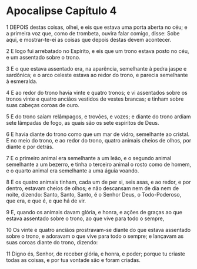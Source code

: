 # Apocalipse Capítulo 4

1	DEPOIS destas coisas, olhei, e eis que estava uma porta aberta no céu; e a primeira voz que, como de trombeta, ouvira falar comigo, disse: Sobe aqui, e mostrar-te-ei as coisas que depois destas devem acontecer.

2	E logo fui arrebatado no Espírito, e eis que um trono estava posto no céu, e um assentado sobre o trono.

3	E o que estava assentado era, na aparência, semelhante à pedra jaspe e sardônica; e o arco celeste estava ao redor do trono, e parecia semelhante à esmeralda.

4	E ao redor do trono havia vinte e quatro tronos; e vi assentados sobre os tronos vinte e quatro anciãos vestidos de vestes brancas; e tinham sobre suas cabeças coroas de ouro.

5	E do trono saíam relâmpagos, e trovões, e vozes; e diante do trono ardiam sete lâmpadas de fogo, as quais são os sete espíritos de Deus.

6	E havia diante do trono como que um mar de vidro, semelhante ao cristal. E no meio do trono, e ao redor do trono, quatro animais cheios de olhos, por diante e por detrás.

7	E o primeiro animal era semelhante a um leão, e o segundo animal semelhante a um bezerro, e tinha o terceiro animal o rosto como de homem, e o quarto animal era semelhante a uma águia voando.

8	E os quatro animais tinham, cada um de per si, seis asas, e ao redor, e por dentro, estavam cheios de olhos; e não descansam nem de dia nem de noite, dizendo: Santo, Santo, Santo, é o Senhor Deus, o Todo-Poderoso, que era, e que é, e que há de vir.

9	E, quando os animais davam glória, e honra, e ações de graças ao que estava assentado sobre o trono, ao que vive para todo o sempre,

10	Os vinte e quatro anciãos prostravam-se diante do que estava assentado sobre o trono, e adoravam o que vive para todo o sempre; e lançavam as suas coroas diante do trono, dizendo:

11	Digno és, Senhor, de receber glória, e honra, e poder; porque tu criaste todas as coisas, e por tua vontade são e foram criadas.

